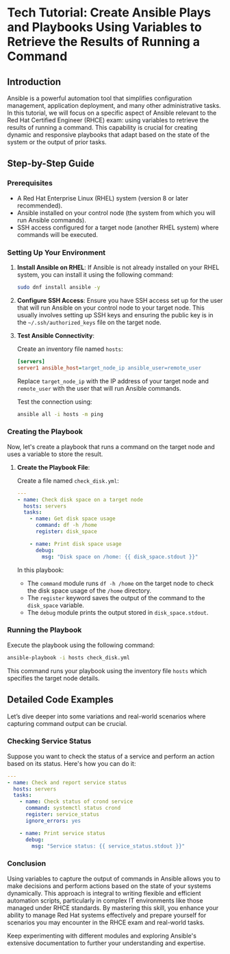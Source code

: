 # Tech Tutorial: Create Ansible Plays and Playbooks Using Variables to Retrieve the Results of Running a Command

## Introduction

Ansible is a powerful automation tool that simplifies configuration management, application deployment, and many other administrative tasks. In this tutorial, we will focus on a specific aspect of Ansible relevant to the Red Hat Certified Engineer (RHCE) exam: using variables to retrieve the results of running a command. This capability is crucial for creating dynamic and responsive playbooks that adapt based on the state of the system or the output of prior tasks.

## Step-by-Step Guide

### Prerequisites

- A Red Hat Enterprise Linux (RHEL) system (version 8 or later recommended).
- Ansible installed on your control node (the system from which you will run Ansible commands).
- SSH access configured for a target node (another RHEL system) where commands will be executed.

### Setting Up Your Environment

1. **Install Ansible on RHEL**: If Ansible is not already installed on your RHEL system, you can install it using the following command:

   ```bash
   sudo dnf install ansible -y
   ```

2. **Configure SSH Access**: Ensure you have SSH access set up for the user that will run Ansible on your control node to your target node. This usually involves setting up SSH keys and ensuring the public key is in the `~/.ssh/authorized_keys` file on the target node.

3. **Test Ansible Connectivity**:
   
   Create an inventory file named `hosts`:

   ```ini
   [servers]
   server1 ansible_host=target_node_ip ansible_user=remote_user
   ```

   Replace `target_node_ip` with the IP address of your target node and `remote_user` with the user that will run Ansible commands.

   Test the connection using:

   ```bash
   ansible all -i hosts -m ping
   ```

### Creating the Playbook

Now, let's create a playbook that runs a command on the target node and uses a variable to store the result.

1. **Create the Playbook File**:

   Create a file named `check_disk.yml`:

   ```yaml
   ---
   - name: Check disk space on a target node
     hosts: servers
     tasks:
       - name: Get disk space usage
         command: df -h /home
         register: disk_space

       - name: Print disk space usage
         debug:
           msg: "Disk space on /home: {{ disk_space.stdout }}"
   ```

   In this playbook:
   - The `command` module runs `df -h /home` on the target node to check the disk space usage of the `/home` directory.
   - The `register` keyword saves the output of the command to the `disk_space` variable.
   - The `debug` module prints the output stored in `disk_space.stdout`.

### Running the Playbook

Execute the playbook using the following command:

```bash
ansible-playbook -i hosts check_disk.yml
```

This command runs your playbook using the inventory file `hosts` which specifies the target node details.

## Detailed Code Examples

Let’s dive deeper into some variations and real-world scenarios where capturing command output can be crucial.

### Checking Service Status

Suppose you want to check the status of a service and perform an action based on its status. Here's how you can do it:

```yaml
---
- name: Check and report service status
  hosts: servers
  tasks:
    - name: Check status of crond service
      command: systemctl status crond
      register: service_status
      ignore_errors: yes

    - name: Print service status
      debug:
        msg: "Service status: {{ service_status.stdout }}"
```

### Conclusion

Using variables to capture the output of commands in Ansible allows you to make decisions and perform actions based on the state of your systems dynamically. This approach is integral to writing flexible and efficient automation scripts, particularly in complex IT environments like those managed under RHCE standards. By mastering this skill, you enhance your ability to manage Red Hat systems effectively and prepare yourself for scenarios you may encounter in the RHCE exam and real-world tasks.

Keep experimenting with different modules and exploring Ansible's extensive documentation to further your understanding and expertise.